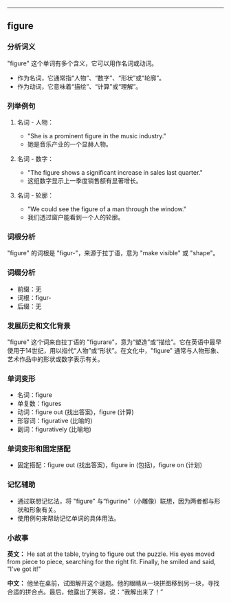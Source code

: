 
---------------
## figure
### 分析词义
"figure" 这个单词有多个含义，它可以用作名词或动词。

- 作为名词，它通常指“人物”、“数字”、“形状”或“轮廓”。
- 作为动词，它意味着“描绘”、“计算”或“理解”。

### 列举例句
1. 名词 - 人物：
   - "She is a prominent figure in the music industry."
   - 她是音乐产业的一个显赫人物。
   
2. 名词 - 数字：
   - "The figure shows a significant increase in sales last quarter."
   - 这组数字显示上一季度销售额有显著增长。
   
3. 名词 - 轮廓：
   - "We could see the figure of a man through the window."
   - 我们透过窗户能看到一个人的轮廓。

### 词根分析
"figure" 的词根是 "figur-"，来源于拉丁语，意为 "make visible" 或 "shape"。

### 词缀分析
- 前缀：无
- 词根：figur-
- 后缀：无

### 发展历史和文化背景
"figure" 这个词来自拉丁语的 "figurare"，意为“塑造”或“描绘”。它在英语中最早使用于14世纪，用以指代“人物”或“形状”。在文化中，"figure" 通常与人物形象、艺术作品中的形状或数字表示有关。

### 单词变形
- 名词：figure
- 单复数：figures
- 动词：figure out (找出答案)，figure (计算)
- 形容词：figurative (比喻的)
- 副词：figuratively (比喻地)

### 单词变形和固定搭配
- 固定搭配：figure out (找出答案)，figure in (包括)，figure on (计划)

### 记忆辅助
- 通过联想记忆法，将 "figure" 与“figurine”（小雕像）联想，因为两者都与形状和形象有关。
- 使用例句来帮助记忆单词的具体用法。

### 小故事
**英文：** 
He sat at the table, trying to figure out the puzzle. His eyes moved from piece to piece, searching for the right fit. Finally, he smiled and said, "I've got it!"

**中文：**
他坐在桌前，试图解开这个谜题。他的眼睛从一块拼图移到另一块，寻找合适的拼合点。最后，他露出了笑容，说：“我解出来了！”

